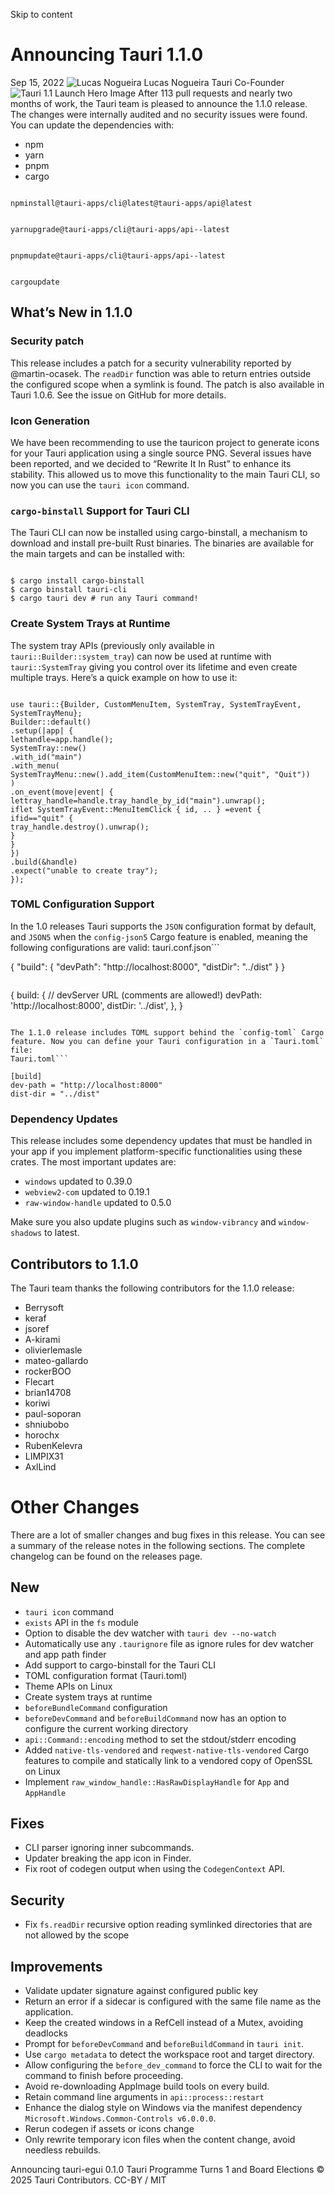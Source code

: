 Skip to content
# Announcing Tauri 1.1.0
Sep 15, 2022 
![Lucas Nogueira](https://v2.tauri.app/authors/lucasfernog.jpeg)
Lucas Nogueira
Tauri Co-Founder
![Tauri 1.1 Launch Hero Image](https://v2.tauri.app/_astro/header.CFmsZxST_Zpnkhx.webp)
After 113 pull requests and nearly two months of work, the Tauri team is pleased to announce the 1.1.0 release. The changes were internally audited and no security issues were found.
You can update the dependencies with:
  * npm 
  * yarn 
  * pnpm 
  * cargo 


```

npminstall@tauri-apps/cli@latest@tauri-apps/api@latest

```

```

yarnupgrade@tauri-apps/cli@tauri-apps/api--latest

```

```

pnpmupdate@tauri-apps/cli@tauri-apps/api--latest

```

```

cargoupdate

```

## What’s New in 1.1.0
### Security patch
This release includes a patch for a security vulnerability reported by @martin-ocasek. The `readDir` function was able to return entries outside the configured scope when a symlink is found. The patch is also available in Tauri 1.0.6. See the issue on GitHub for more details.
### Icon Generation
We have been recommending to use the tauricon project to generate icons for your Tauri application using a single source PNG. Several issues have been reported, and we decided to “Rewrite It In Rust” to enhance its stability. This allowed us to move this functionality to the main Tauri CLI, so now you can use the `tauri icon` command.
### `cargo-binstall` Support for Tauri CLI
The Tauri CLI can now be installed using cargo-binstall, a mechanism to download and install pre-built Rust binaries. The binaries are available for the main targets and can be installed with:
```

$ cargo install cargo-binstall
$ cargo binstall tauri-cli
$ cargo tauri dev # run any Tauri command!

```

### Create System Trays at Runtime
The system tray APIs (previously only available in `tauri::Builder::system_tray`) can now be used at runtime with `tauri::SystemTray` giving you control over its lifetime and even create multiple trays.
Here’s a quick example on how to use it:
```

use tauri::{Builder, CustomMenuItem, SystemTray, SystemTrayEvent, SystemTrayMenu};
Builder::default()
.setup(|app| {
lethandle=app.handle();
SystemTray::new()
.with_id("main")
.with_menu(
SystemTrayMenu::new().add_item(CustomMenuItem::new("quit", "Quit"))
)
.on_event(move|event| {
lettray_handle=handle.tray_handle_by_id("main").unwrap();
iflet SystemTrayEvent::MenuItemClick { id, .. } =event {
ifid=="quit" {
tray_handle.destroy().unwrap();
}
}
})
.build(&handle)
.expect("unable to create tray");
});

```

### TOML Configuration Support
In the 1.0 releases Tauri supports the `JSON` configuration format by default, and `JSON5` when the `config-json5` Cargo feature is enabled, meaning the following configurations are valid:
tauri.conf.json```

{
"build": {
"devPath": "http://localhost:8000",
"distDir": "../dist"
}
}

```

```

{
build: {
// devServer URL (comments are allowed!)
devPath: 'http://localhost:8000',
distDir: '../dist',
},
}

```

The 1.1.0 release includes TOML support behind the `config-toml` Cargo feature. Now you can define your Tauri configuration in a `Tauri.toml` file:
Tauri.toml```

[build]
dev-path = "http://localhost:8000"
dist-dir = "../dist"

```

### Dependency Updates
This release includes some dependency updates that must be handled in your app if you implement platform-specific functionalities using these crates. The most important updates are:
  * `windows` updated to 0.39.0
  * `webview2-com` updated to 0.19.1
  * `raw-window-handle` updated to 0.5.0


Make sure you also update plugins such as `window-vibrancy` and `window-shadows` to latest.
## Contributors to 1.1.0
The Tauri team thanks the following contributors for the 1.1.0 release:
  * Berrysoft
  * keraf
  * jsoref
  * A-kirami
  * olivierlemasle
  * mateo-gallardo
  * rockerBOO
  * Flecart
  * brian14708
  * koriwi
  * paul-soporan
  * shniubobo
  * horochx
  * RubenKelevra
  * LIMPIX31
  * AxlLind


# Other Changes
There are a lot of smaller changes and bug fixes in this release. You can see a summary of the release notes in the following sections. The complete changelog can be found on the releases page.
## New
  * `tauri icon` command
  * `exists` API in the `fs` module
  * Option to disable the dev watcher with `tauri dev --no-watch`
  * Automatically use any `.taurignore` file as ignore rules for dev watcher and app path finder
  * Add support to cargo-binstall for the Tauri CLI
  * TOML configuration format (Tauri.toml)
  * Theme APIs on Linux
  * Create system trays at runtime
  * `beforeBundleCommand` configuration
  * `beforeDevCommand` and `beforeBuildCommand` now has an option to configure the current working directory
  * `api::Command::encoding` method to set the stdout/stderr encoding
  * Added `native-tls-vendored` and `reqwest-native-tls-vendored` Cargo features to compile and statically link to a vendored copy of OpenSSL on Linux
  * Implement `raw_window_handle::HasRawDisplayHandle` for `App` and `AppHandle`


## Fixes
  * CLI parser ignoring inner subcommands.
  * Updater breaking the app icon in Finder.
  * Fix root of codegen output when using the `CodegenContext` API.


## Security
  * Fix `fs.readDir` recursive option reading symlinked directories that are not allowed by the scope


## Improvements
  * Validate updater signature against configured public key
  * Return an error if a sidecar is configured with the same file name as the application.
  * Keep the created windows in a RefCell instead of a Mutex, avoiding deadlocks
  * Prompt for `beforeDevCommand` and `beforeBuildCommand` in `tauri init`.
  * Use `cargo metadata` to detect the workspace root and target directory.
  * Allow configuring the `before_dev_command` to force the CLI to wait for the command to finish before proceeding.
  * Avoid re-downloading AppImage build tools on every build.
  * Retain command line arguments in `api::process::restart`
  * Enhance the dialog style on Windows via the manifest dependency `Microsoft.Windows.Common-Controls v6.0.0.0`.
  * Rerun codegen if assets or icons change
  * Only rewrite temporary icon files when the content change, avoid needless rebuilds.


Announcing tauri-egui 0.1.0
Tauri Programme Turns 1 and Board Elections
© 2025 Tauri Contributors. CC-BY / MIT
